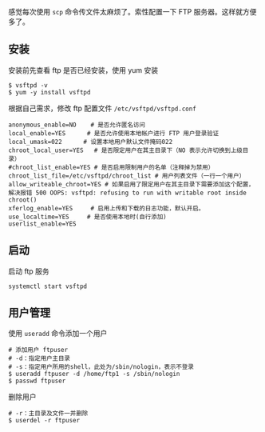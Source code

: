 感觉每次使用 `scp` 命令传文件太麻烦了。索性配置一下 FTP 服务器。这样就方便多了。

## 安装
安装前先查看 ftp 是否已经安装，使用 yum 安装
```
$ vsftpd -v
$ yum -y install vsftpd
```
根据自己需求，修改 ftp 配置文件 `/etc/vsftpd/vsftpd.conf`

```shell
anonymous_enable=NO    # 是否允许匿名访问
local_enable=YES      # 是否允许使用本地帐户进行 FTP 用户登录验证
local_umask=022      # 设置本地用户默认文件掩码022
chroot_local_user=YES   # 是否限定用户在其主目录下（NO 表示允许切换到上级目录）
#chroot_list_enable=YES # 是否启用限制用户的名单（注释掉为禁用）
chroot_list_file=/etc/vsftpd/chroot_list # 用户列表文件（一行一个用户）
allow_writeable_chroot=YES # 如果启用了限定用户在其主目录下需要添加这个配置，解决报错 500 OOPS: vsftpd: refusing to run with writable root inside chroot()
xferlog_enable=YES     # 启用上传和下载的日志功能，默认开启。
use_localtime=YES     # 是否使用本地时(自行添加)
userlist_enable=YES 
```
## 启动
启动 ftp 服务
```
systemctl start vsftpd
```

## 用户管理

使用 `useradd` 命令添加一个用户
```
# 添加用户 ftpuser 
# -d：指定用户主目录 
# -s：指定用户所用的shell，此处为/sbin/nologin，表示不登录
$ useradd ftpuser -d /home/ftp1 -s /sbin/nologin
$ passwd ftpuser
```

删除用户
```
# -r：主目录及文件一并删除
$ userdel -r ftpuser 
```